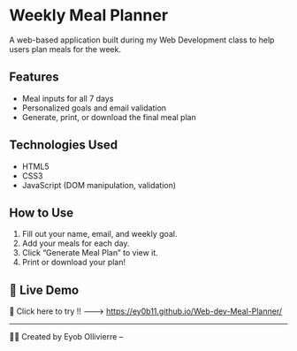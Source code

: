 # Weekly Meal Planner

A web-based application built during my Web Development class to help users plan meals for the week.

## Features
- Meal inputs for all 7 days
- Personalized goals and email validation
- Generate, print, or download the final meal plan

## Technologies Used
- HTML5
- CSS3
- JavaScript (DOM manipulation, validation)

## How to Use
1. Fill out your name, email, and weekly goal.
2. Add your meals for each day.
3. Click “Generate Meal Plan” to view it.
4. Print or download your plan!


## 🚀 Live Demo  
🔗 Click here to try !!  ---> https://ey0b11.github.io/Web-dev-Meal-Planner/

---

👨‍💻 Created by Eyob Ollivierre –

